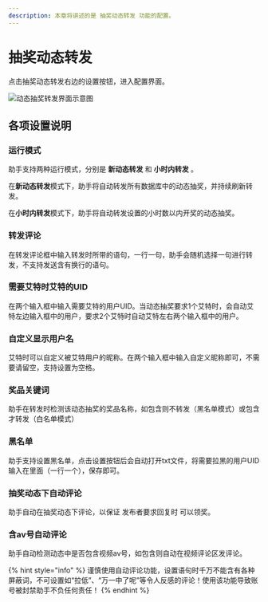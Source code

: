 ```yaml
---
description: 本章将讲述的是 抽奖动态转发 功能的配置。
---
```


# 抽奖动态转发

点击抽奖动态转发右边的设置按钮，进入配置界面。

![&#x52A8;&#x6001;&#x62BD;&#x5956;&#x8F6C;&#x53D1;&#x754C;&#x9762;&#x793A;&#x610F;&#x56FE;](../.gitbook/assets/image%20%2826%29.png)

## 各项设置说明

### 运行模式

助手支持两种运行模式，分别是 **新动态转发** 和 **小时内转发** 。

在**新动态转发**模式下，助手将自动转发所有数据库中的动态抽奖，并持续刷新转发。

在**小时内转发**模式下，助手将自动转发设置的小时数以内开奖的动态抽奖。

### 转发评论

在转发评论框中输入转发时所带的语句，一行一句，助手会随机选择一句进行转发，不支持发送含有换行的语句。

### 需要艾特时艾特的UID

在两个输入框中输入需要艾特的用户UID。当动态抽奖要求1个艾特时，会自动艾特左边输入框中的用户，要求2个艾特时自动艾特左右两个输入框中的用户。

### 自定义显示用户名

艾特时可以自定义被艾特用户的昵称。在两个输入框中输入自定义昵称即可，不需要请留空，支持设置为空格。

### 奖品关键词

助手在转发时检测该动态抽奖的奖品名称，如包含则不转发（黑名单模式）或包含才转发（白名单模式）

### 黑名单

助手支持设置黑名单，点击设置按钮后会自动打开txt文件，将需要拉黑的用户UID输入在里面（一行一个），保存即可。

### 抽奖动态下自动评论

助手自动在抽奖动态下评论，以保证 发布者要求回复时 可以领奖。

### 含av号自动评论

助手自动检测动态中是否包含视频av号，如包含则自动在视频评论区发评论。

{% hint style="info" %}
谨慎使用自动评论功能，设置语句时千万不能含有各种屏蔽词，不可设置如“拉低”、“万一中了呢”等令人反感的评论！使用该功能导致账号被封禁助手不负任何责任！
{% endhint %}


